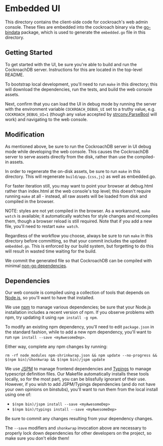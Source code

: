 # Embedded UI

This directory contains the client-side code for cockroach's web admin
console. These files are embedded into the cockroach binary via the
[go-bindata](https://github.com/jteeuwen/go-bindata) package, which is used to
generate the `embedded.go` file in this directory.

## Getting Started

To get started with the UI, be sure you're able to build and run the
CockroachDB server. Instructions for this are located in the top-level README.

To bootstrap local development, you'll need to run `make` in this directory;
this will download the dependencies, run the tests, and build the web console
assets.

Next, confirm that you can load the UI in debug mode by running the server
with the environment variable `COCKROACH_DEBUG_UI` set to a truthy value, e.g.
`COCKROACH_DEBUG_UI=1` (though any value accepted by
[strconv.ParseBool](https://godoc.org/strconv#ParseBool) will work) and
navigating to the web console.

## Modification

As mentioned above, be sure to run the CockroachDB server in UI debug mode
while developing the web console. This causes the CockroachDB server to serve
assets directly from the disk, rather than use the compiled-in assets.

In order to regenerate the on-disk assets, be sure to run `make` in this
directory. This will regenerate `build/app.{css,js}` as well as embedded.go.

For faster iteration still, you may want to point your browser at debug.html
rather than index.html at the web console's top level; this doesn't require
running `make` at all - instead, all raw assets will be loaded from disk and
compiled in the browser.

NOTE: styles are not yet compiled in the browser. As a workaround, `make
watch` is available; it automatically watches for style changes and recompiles
them, though a browser reload is still required. Note that if you add a new
file, you'll need to restart `make watch`.

Regardless of the workflow you choose, always be sure to run `make` in this
directory before committing, so that your commit includes the updated
`embedded.go`. This is enforced by our build system, but forgetting to do this
will result in wasted time waiting for the build.

We commit the generated file so that CockroachDB can be compiled with minimal
[non-go dependencies](#dependencies).

## Dependencies

Our web console is compiled using a collection of tools that depends on
[Node.js](https://nodejs.org/), so you'll want to have that installed.

We use [npm](https://www.npmjs.com/) to manage various dependencies; be sure
that your Node.js installation includes a recent version of npm. If you
observe problems with npm, try updating it using `npm install -g npm`.

To modify an existing npm dependency, you'll need to edit `package.json` in
the standard fashion, while to add a new npm dependency, you'll want to run
`npm install --save <myAwesomeDep>`.

Either way, complete any npm changes by running:
```
rm -rf node_modules npm-shrinkwrap.json && npm update --no-progress && $(npm bin)/shonkwrap && $(npm bin)/jspm update
```

We use [JSPM](http://jspm.io/) to manage frontend dependencies and
[Typings](https://github.com/typings/typings) to manage typescript definition
files. Our Makefile automatically installs these tools locally, so for the
most part, you can be blissfully ignorant of their use. However, if you wish
to add JSPM/Typings dependencies (and do not have your own opinions on
binstubs), you'll want to run them from the local install using one of:

- `$(npm bin)/jspm install --save <myAwesomeDep>`
- `$(npm bin)/typings install --save <myAwesomeDep>`

Be sure to commit any changes resulting from your dependency changes.

The `--save` modifiers and `shonkwrap` invocation above are necessary to
properly lock down dependencies for other developers on the project, so make
sure you don't elide them!
